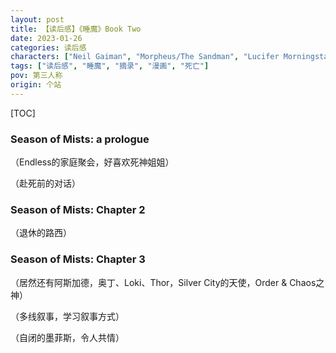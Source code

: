 ```yaml
---
layout: post
title: 【读后感】《睡魔》Book Two
date: 2023-01-26
categories: 读后感
characters: ["Neil Gaiman", "Morpheus/The Sandman", "Lucifer Morningstar"]
tags: ["读后感", "睡魔", "摘录", "漫画", "死亡"]
pov: 第三人称
origin: 个站
---
```


[TOC]

### Season of Mists: a prologue

（Endless的家庭聚会，好喜欢死神姐姐）

（赴死前的对话）

### Season of Mists: Chapter 2

（退休的路西）

### Season of Mists: Chapter 3

（居然还有阿斯加德，奥丁、Loki、Thor，Silver City的天使，Order & Chaos之神）

（多线叙事，学习叙事方式）

（自闭的墨菲斯，令人共情）